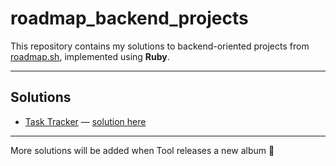 # roadmap_backend_projects

This repository contains my solutions to backend-oriented projects from [roadmap.sh](https://roadmap.sh/projects), implemented using **Ruby**.

---

## Solutions

* [Task Tracker](https://roadmap.sh/projects/task-tracker) — [solution here](./task-tracker)

---

More solutions will be added when Tool releases a new album 🎸
